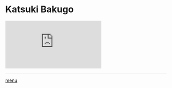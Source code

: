 # Katsuki Bakugo
![imagerandom](https://github.com/laurorus/sitewebcour/blob/main/Bakugo%20Katsuki.md "Bakugo Katsuki")
___
[menu](https://github.com/laurorus/sitewebcour/blob/main/README.md)


